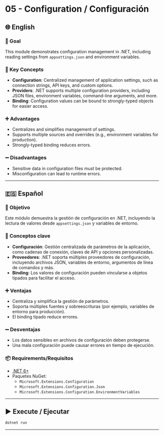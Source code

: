 ﻿# 05 - Configuration / Configuración

## 🌐 English

### 🎯 Goal
This module demonstrates configuration management in .NET, including reading settings from `appsettings.json` and environment variables.

### 🧠 Key Concepts
- **Configuration**: Centralized management of application settings, such as connection strings, API keys, and custom options.
- **Providers**: .NET supports multiple configuration providers, including JSON files, environment variables, command-line arguments, and more.
- **Binding**: Configuration values can be bound to strongly-typed objects for easier access.

### ➕ Advantages
- Centralizes and simplifies management of settings.
- Supports multiple sources and overrides (e.g., environment variables for production).
- Strongly-typed binding reduces errors.

### ➖ Disadvantages
- Sensitive data in configuration files must be protected.
- Misconfiguration can lead to runtime errors.

---

## 🇪🇸 Español

### 🎯 Objetivo
Este módulo demuestra la gestión de configuración en .NET, incluyendo la lectura de valores desde `appsettings.json` y variables de entorno.

### 🧠 Conceptos clave
- **Configuración**: Gestión centralizada de parámetros de la aplicación, como cadenas de conexión, claves de API y opciones personalizadas.
- **Proveedores**: .NET soporta múltiples proveedores de configuración, incluyendo archivos JSON, variables de entorno, argumentos de línea de comandos y más.
- **Binding**: Los valores de configuración pueden vincularse a objetos tipados para facilitar el acceso.

### ➕ Ventajas
- Centraliza y simplifica la gestión de parámetros.
- Soporta múltiples fuentes y sobreescrituras (por ejemplo, variables de entorno para producción).
- El binding tipado reduce errores.

### ➖ Desventajas
- Los datos sensibles en archivos de configuración deben protegerse.
- Una mala configuración puede causar errores en tiempo de ejecución.

### 📦 Requirements/Requisitos
- [.NET 6+](https://dotnet.microsoft.com/)
- Paquetes NuGet:
  - `Microsoft.Extensions.Configuration`
  - `Microsoft.Extensions.Configuration.Json`
  - `Microsoft.Extensions.Configuration.EnvironmentVariables`

---

## ▶️ Execute / Ejecutar
```bash
dotnet run
```

---
